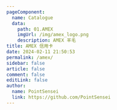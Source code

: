 ```yaml
---
pageComponent:
  name: Catalogue
  data:
    path: 01.AMEX
    imgUrl: /img/amex_logo.png
    description: AMEX 羊毛
title: AMEX 信用卡
date: 2024-02-11 21:50:53
permalink: /amex/
sidebar: false
article: false
comment: false
editLink: false
author:
  name: PointSensei
  link: https://github.com/PointSensei
---
```

